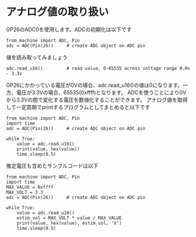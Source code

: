 # アナログ値の取り扱い

GP26のADC0を使用します。ADCの初期化は以下です
```
from machine import ADC, Pin
adc = ADC(Pin(26))     # create ADC object on ADC pin
```
値を読み取ってみましょう
```
adc.read_u16()         # read value, 0-65535 across voltage range 0.0v - 3.3v
```
GP26にかかっている電圧が0Vの場合、adc.read_u16()の値は0になります。一方、電圧が3.3Vの場合、65535(0xffff)となります。
ADCを使うことにより0Vから3.3Vの間で変化する電圧を数値化することができます。
アナログ値を取得して一定周期でprintするプログラムとしてまとめると以下です
```
from machine import ADC, Pin
import time
adc = ADC(Pin(26))     # create ADC object on ADC pin

while True:
    value = adc.read_u16()
    print(value, hex(value))
    time.sleep(0.5)
```
推定電圧も含めたサンプルコードは以下
```
from machine import ADC, Pin
import time
MAX_VALUE = 0xffff
MAX_VOLT = 3.3
adc = ADC(Pin(26))     # create ADC object on ADC pin

while True:
    value = adc.read_u16()
    estim_vol = MAX_VOLT * value / MAX_VALUE
    print(value, hex(value), estim_vol, 'V')
    time.sleep(0.5)
```
